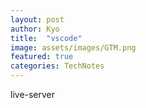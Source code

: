 ```yaml
---
layout: post
author: Kyo
title:  "vscode"
image: assets/images/GTM.png
featured: true
categories: TechNotes
---
```

live-server